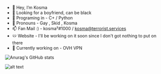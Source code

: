 
- 👋 Hey, I’m Kosma 
- 👀 Looking for a boyfriend, can be black
- 🌱 Programing in - C+ / Python
- 💞️ Pronouns - Gay , Skid , Kosma
- 📫 Fan Mail :) - kosma²#1000 / kosma@terrorist.services 
- 🩲 Website - I'll be working on it soon since I don't got nothing to put on there 
- 💎 Currently working on - OVH VPN

![Anurag's GitHub stats](https://github-readme-stats.vercel.app/api?username=Kosma200&show_icons=true&theme=tokyonight)

![alt text]()

